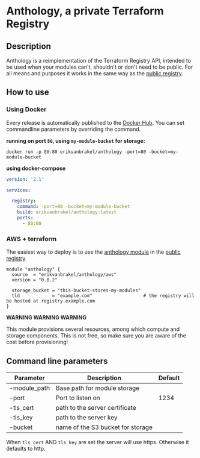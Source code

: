 # Anthology, a private Terraform Registry

## Description

Anthology is a reimplementation of the Terraform Registry API, intended to be used when your modules can't, shouldn't or don't
need to be public. For all means and purposes it works in the same way as the [public registry][terraform-registry].


## How to use

### Using Docker

Every release is automatically published to the [Docker Hub][docker-hub]. You can set commandline parameters by overriding the
command.

__running on port `80`, using `my-module-bucket` for storage:__

`docker run -p 80:80 erikvanbrakel/anthology -port=80 -bucket=my-module-bucket`

__using docker-compose__
```yaml
version: '2.1'

services:

  registry:
    command: -port=80 -bucket=my-module-bucket
    build: erikvanbrakel/anthology:latest
    ports:
      - 80:80
```

### AWS + terraform

The easiest way to deploy is to use the [anthology module][anthology-module] in the [public registry][terraform-registry].

```hcl
module "anthology" {
  source  = "erikvanbrakel/anthology/aws"
  version = "0.0.2"

  storage_bucket = "this-bucket-stores-my-modules"
  tld            = "example.com"                   # the registry will be hosted at registry.example.com
}

```

__WARNING WARNING WARNING__

This module provisions several resources, among which compute and storage components. This is not free, so make sure you are
aware of the cost before provisioning!


## Command line parameters

| Parameter    | Description                       | Default |
|  ----------- | --------------------------------- | ------- |
| -module_path | Base path for module storage      |         |
| -port        | Port to listen on                 | 1234    |
| -tls_cert    | path to the server certificate    |         |
| -tls_key     | path to the server key            |         |
| -bucket      | name of the S3 bucket for storage |         |


When `tls_cert` AND `tls_key` are set the server will use https. Otherwise it defaults to http.

[terraform-registry]: https://registry.terraform.io/
[anthology-module]: https://registry.terraform.io/modules/erikvanbrakel/anthology/aws/
[docker-hub]: https://hub.docker.com/r/erikvanbrakel/anthology/
